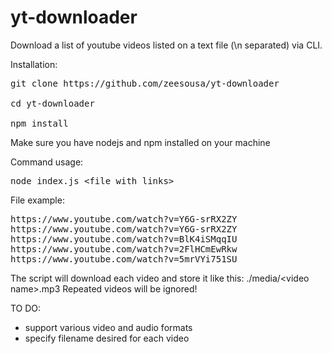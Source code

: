 # yt-downloader
Download a list of youtube videos listed on a text file (\n separated) via CLI.

Installation:
<pre>
git clone https://github.com/zeesousa/yt-downloader 

cd yt-downloader

npm install
</pre>

Make sure you have nodejs and npm installed on your machine

Command usage:
<pre>
node index.js &lt;file with links&gt;
</pre>

File example:
<pre>
https://www.youtube.com/watch?v=Y6G-srRX2ZY
https://www.youtube.com/watch?v=Y6G-srRX2ZY
https://www.youtube.com/watch?v=BlK4iSMqqIU
https://www.youtube.com/watch?v=2FlHCmEwRkw
https://www.youtube.com/watch?v=5mrVYi751SU
</pre>

The script will download each video and store it like this: ./media/&lt;video name&gt;.mp3
Repeated videos will be ignored!

TO DO:
<ul>
<li>support various video and audio formats</li>
<li>specify filename desired for each video</li>
</ul>
